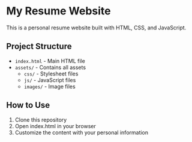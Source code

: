 # My Resume Website

This is a personal resume website built with HTML, CSS, and JavaScript.

## Project Structure
- `index.html` - Main HTML file
- `assets/` - Contains all assets
  - `css/` - Stylesheet files
  - `js/` - JavaScript files
  - `images/` - Image files

## How to Use
1. Clone this repository
2. Open index.html in your browser
3. Customize the content with your personal information